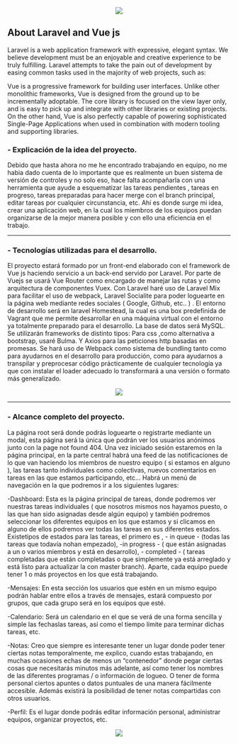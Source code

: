 <p align="center"><img src="https://i.imgur.com/uUuMaOj.png"></p>


## About Laravel and Vue js

Laravel is a web application framework with expressive, elegant syntax. We believe development must be an enjoyable and creative experience to be truly fulfilling. Laravel attempts to take the pain out of development by easing common tasks used in the majority of web projects, such as:

Vue is a progressive framework for building user interfaces. Unlike other monolithic frameworks, Vue is designed from the ground up to be incrementally adoptable. The core library is focused on the view layer only, and is easy to pick up and integrate with other libraries or existing projects. On the other hand, Vue is also perfectly capable of powering sophisticated Single-Page Applications when used in combination with modern tooling and supporting libraries.

### - Explicación de la idea del proyecto.

Debido que hasta ahora no me he encontrado trabajando en equipo, no me habia dado cuenta
de lo importante que es realmente un buen sistema de versión de controles y no solo eso, hace
falta acompañarla con una herramienta que ayude a esquematizar las tareas pendientes ,
tareas en progreso, tareas preparadas para hacer merge con el branch principal, editar tareas
por cualquier circunstancia, etc. Ahí es donde surge mi idea, crear una aplicación web, en la
cual los miembros de los equipos puedan organizarse de la mejor manera posible y con ello
una eficiencia en el trabajo.

---

### - Tecnologías utilizadas para el desarrollo.

El proyecto estará formado por un front-end elaborado con el framework de Vue js haciendo
servicio a un back-end servido por Laravel. Por parte de Vuejs se usará Vue Router como
encargado de manejar las rutas y como arquitectura de componentes Vuex. Con Laravel haré
uso de Laravel Mix para facilitar el uso de webpack, Laravel Socialite para poder loguearte en
la página web mediante redes sociales ( Google, Github, etc.. ) .
El entorno de desarrollo será en laravel Homestead, la cual es una box predefinida de Vagrant
que me permite desarrollar en una máquina virtual con el entorno ya totalmente preparado para
el desarrollo.
La base de datos será MySQL.
Se utilizarán frameworks de distinto tipos: Para css ,como alternativa a bootstrap, usaré Bulma.
Y Axios para las peticiones http basadas en promesas.
Se hará uso de Webpack como sistema de bundling tanto como para ayudarnos en el
desarrollo para producción, como para ayudarnos a transpilar y preprocesar código
prácticamente de cualquier tecnología ya que con instalar el loader adecuado lo transformará a
una versión o formato más generalizado.

<p align="center"><img src="https://i.imgur.com/SVqv55N.png"></p>

---

### - Alcance completo del proyecto.

La página root será donde podrás loguearte o registrarte mediante un modal, esta página será
la única que podrán ver los usuarios anónimos junto con la page not found 404.
Una vez iniciado sesión estaremos en la página principal, en la parte central habrá una feed de
las notificaciones de lo que van haciendo los miembros de nuestro equipo ( si estamos en
alguno ), las tareas tanto individuales como colectivas, nuevos comentarios en tareas en las
que estamos participando, etc...
Habrá un menú de navegación en la que podremos ir a los siguientes lugares:

-Dashboard:​​ Esta es la página principal de tareas, donde podremos ver nuestras tareas
individuales ( que nosotros mismos nos hayamos puesto, o las que han sido asignadas desde
algún equipo) y también podremos seleccionar los diferentes equipos en los que estamos y si
clicamos en alguno de ellos podremos ver todas las tareas en sus diferentes estados. Existetipos de estados para las tareas, el primero es , - in queue - (todas las tareas que todavía nohan empezado), -in progress - ( que están asignadas a un o varios miembros y está en desarrollo), - completed - ( tareas completadas que están completadas o que simplemente ya
está arreglado y está listo para actualizar la con master branch). Aparte, cada equipo puede
tener 1 o más proyectos en los que está trabajando.

-Mensajes:​​ En esta sección los usuarios que estén en un mismo equipo podrán hablar entre
ellos a través de mensajes, estará compuesto por grupos, que cada grupo será en los equipos
que esté.

-​Calendario: ​Será un calendario en el que se verá de una forma sencilla y simple las fechaslas tareas, así como el tiempo límite para terminar dichas tareas, etc.

-Notas:​​ Creo que siempre es interesante tener un lugar donde poder tener ciertas notas
temporalmente, me explico, cuando estas trabajando, en muchas ocasiones echas de menos
un “contenedor” donde pegar ciertas cosas que necesitarás minutos más adelante, así como
tener los nombres de las diferentes programas / o información de logueo. O tener de forma
personal ciertos apuntes o datos puntuales de una manera fácilmente accesible. Además
existirá la posibilidad de tener notas compartidas con otros usuarios.

-Perfil:​​ Es el lugar donde podrás editar información personal, administrar equipos, organizar
proyectos, etc.

<p align="center"><img src="https://i.imgur.com/BsImI3W.png"></p>
